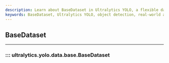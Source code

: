 ```yaml
---
description: Learn about BaseDataset in Ultralytics YOLO, a flexible dataset class for object detection. Maximize your YOLO performance with custom datasets.
keywords: BaseDataset, Ultralytics YOLO, object detection, real-world applications, documentation
---
```


## BaseDataset
---

### ::: ultralytics.yolo.data.base.BaseDataset

<br><br>
